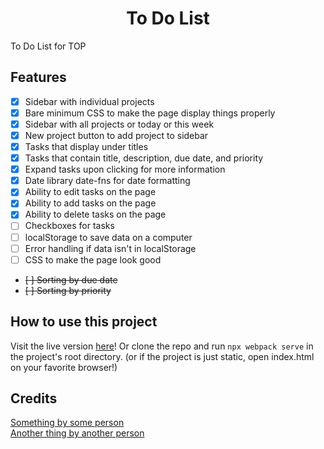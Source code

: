 <h1 align="center">To Do List</h1>
To Do List for TOP

Features
--------
- [x] Sidebar with individual projects
- [x] Bare minimum CSS to make the page display things properly
- [x] Sidebar with all projects or today or this week
- [x] New project button to add project to sidebar
- [x] Tasks that display under titles
- [x] Tasks that contain title, description, due date, and priority
- [x] Expand tasks upon clicking for more information
- [x] Date library date-fns for date formatting
- [x] Ability to edit tasks on the page
- [x] Ability to add tasks on the page
- [x] Ability to delete tasks on the page
- [ ] Checkboxes for tasks
- [ ] localStorage to save data on a computer
- [ ] Error handling if data isn't in localStorage
- [ ] CSS to make the page look good
- ~~[ ] Sorting by due date~~
- ~~[ ] Sorting by priority~~

How to use this project
-----------------------
Visit the live version <a href="" rel="noopener noreferrer">here</a>! Or clone the repo and run `npx webpack serve` in the project's root directory. (or if the project is just static, open index.html on your favorite browser!)

Credits
-------
<a href="" rel="noopener noreferrer">Something by some person</a>
<br>
<a href="" rel="noopener noreferrer">Another thing by another person</a>
<br>
